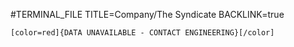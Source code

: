 ﻿#TERMINAL_FILE
TITLE=Company/The Syndicate
BACKLINK=true
```
[color=red]{DATA UNAVAILABLE - CONTACT ENGINEERING}[/color]
```